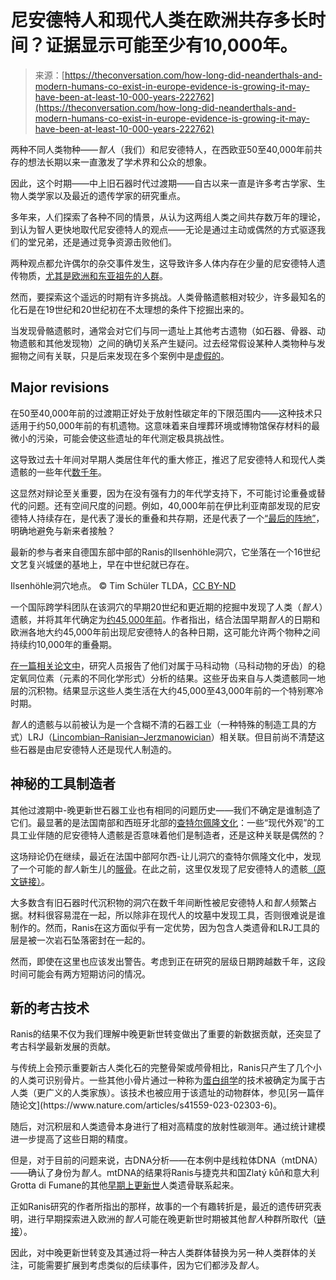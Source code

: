 <!--yml

category: 未分类

date: 2024-05-27 14:39:57

-->

# 尼安德特人和现代人类在欧洲共存多长时间？证据显示可能至少有10,000年。

> 来源：[https://theconversation.com/how-long-did-neanderthals-and-modern-humans-co-exist-in-europe-evidence-is-growing-it-may-have-been-at-least-10-000-years-222762](https://theconversation.com/how-long-did-neanderthals-and-modern-humans-co-exist-in-europe-evidence-is-growing-it-may-have-been-at-least-10-000-years-222762)

两种不同人类物种——*智人*（我们）和尼安德特人，在西欧亚50至40,000年前共存的想法长期以来一直激发了学术界和公众的想象。

因此，这个时期——中上旧石器时代过渡期——自古以来一直是许多考古学家、生物人类学家以及最近的遗传学家的研究重点。

多年来，人们探索了各种不同的情景，从认为这两组人类之间共存数万年的理论，到认为智人更快地取代尼安德特人的观点——无论是通过主动或偶然的方式驱逐我们的堂兄弟，还是通过竞争资源击败他们。

两种观点都允许偶尔的杂交事件发生，这导致许多人体内存在少量的尼安德特人遗传物质，[尤其是欧洲和东亚祖先的人群](https://www.cell.com/current-biology/pdf/S0960-9822(16)30247-0.pdf)。

然而，要探索这个遥远的时期有许多挑战。人类骨骼遗骸相对较少，许多最知名的化石是在19世纪和20世纪初在不太理想的条件下挖掘出来的。

当发现骨骼遗骸时，通常会对它们与同一遗址上其他考古遗物（如石器、骨器、动物遗骸和其他发现物）之间的确切关系产生疑问。过去经常假设某种人类物种与发掘物之间有关联，只是后来发现在多个案例中是[虚假的](https://www.pnas.org/doi/abs/10.1073/pnas.1709235114)。

## Major revisions

在50至40,000年前的过渡期正好处于放射性碳定年的下限范围内——这种技术只适用于约50,000年前的有机遗物。这意味着来自埋葬环境或博物馆保存材料的最微小的污染，可能会使这些遗址的年代测定极具挑战性。

这导致过去十年间对早期人类居住年代的重大修正，推迟了尼安德特人和现代人类遗骸的一些年代[数千年](https://www.pnas.org/doi/10.1073/pnas.2022466118)。

这显然对辩论至关重要，因为在没有强有力的年代学支持下，不可能讨论重叠或替代的问题。还有空间尺度的问题。例如，40,000年前在伊比利亚南部发现的尼安德特人持续存在，是代表了漫长的重叠和共存期，还是代表了一个[“最后的阵地”](https://onlinelibrary.wiley.com/doi/abs/10.1002/jqs.3252)，明确地避免与新来者接触？

最新的参与者来自德国东部中部的Ranis的Ilsenhöhle洞穴，它坐落在一个16世纪文艺复兴城堡的基地上，早在中世纪就已存在。

Ilsenhöhle洞穴地点。 © Tim Schüler TLDA，[CC BY-ND](http://creativecommons.org/licenses/by-nd/4.0/)

一个国际跨学科团队在该洞穴的早期20世纪和更近期的挖掘中发现了人类（*智人*）遗骸，并将其年代确定为[约45,000年前](https://www.nature.com/articles/s41586-023-06923-7)。作者指出，结合法国早期*智人*的日期和欧洲各地大约45,000年前出现尼安德特人的各种日期，这可能允许两个物种之间持续约10,000年的重叠期。

[在一篇相关论文中](https://www.nature.com/articles/s41559-023-02318-z)，研究人员报告了他们对属于马科动物（马科动物的牙齿）的稳定氧同位素（元素的不同化学形式）分析的结果。这些牙齿来自与人类遗骸同一地层的沉积物。结果显示这些人类生活在大约45,000至43,000年前的一个特别寒冷时期。

*智人*的遗骸与以前被认为是一个含糊不清的石器工业（一种特殊的制造工具的方式）LRJ（[Lincombian–Ranisian–Jerzmanowician](https://en.wikipedia.org/wiki/Lincombian-Ranisian-Jerzmanowician)）相关联。但目前尚不清楚这些石器是由尼安德特人还是现代人制造的。

## 神秘的工具制造者

其他过渡期中-晚更新世石器工业也有相同的问题历史——我们不确定是谁制造了它们。最显著的是法国南部和西班牙北部的[查特尔佩隆文化](https://www.britannica.com/topic/Chatelperronian-stage)：一些“现代外观”的工具工业伴随的尼安德特人遗骸是否意味着他们是制造者，还是这种关联是偶然的？

这场辩论仍在继续，最近在法国中部阿尔西-让儿洞穴的查特尔佩隆文化中，发现了一个可能的*智人*新生儿的[髂骨](https://www.britannica.com/science/ilium)。在此之前，这里仅发现了尼安德特人的遗骸[（原文链接）](https://www.nature.com/articles/s41598-023-39767-2)。

大多数含有旧石器时代沉积物的洞穴在数千年间断性被尼安德特人和*智人*频繁占据。材料很容易混在一起，所以除非在现代人的坟墓中发现工具，否则很难说是谁制作的。然而，Ranis在这方面似乎有一定优势，因为包含人类遗骨和LRJ工具的层是被一次岩石坠落密封在一起的。

然而，即使在这里也应该发出警告。考虑到正在研究的层级日期跨越数千年，这段时间可能会有两方短期访问的情况。

## 新的考古技术

Ranis的结果不仅为我们理解中晚更新世转变做出了重要的新数据贡献，还突显了考古科学最新发展的贡献。

与传统上会预示重要新古人类化石的完整骨架或颅骨相比，Ranis只产生了几个小的人类可识别骨片。一些其他小骨片通过一种称为[蛋白组学](https://www.ncbi.nlm.nih.gov/pmc/articles/PMC8473418/#:%7E:text=The%20word%20proteome%20was%20created,of%20the%20organism%20than%20genomics.)的技术被确定为属于古人类（更广义的人类家族）。该技术也被应用于该遗址的动物群体，参见[另一篇伴随论文](https://www.nature.com/articles/s41559-023-02303-6)。

随后，对沉积层和人类遗骨本身进行了相对高精度的放射性碳测年。通过统计建模进一步提高了这些日期的精度。

但是，对于目前的问题来说，古DNA分析——在本例中是线粒体DNA（mtDNA）——确认了身份为*智人*。mtDNA的结果将Ranis与捷克共和国Zlatý kůň和意大利Grotta di Fumane的其他[早期上更新世](https://en.wikipedia.org/wiki/Initial_Upper_Paleolithic)人类遗骨联系起来。

正如Ranis研究的作者所指出的那样，故事的一个有趣转折是，最近的遗传研究表明，进行早期探索进入欧洲的*智人*可能在晚更新世时期被其他*智人*种群所取代（[链接](https://www.nature.com/articles/s41586-023-05726-0)）。

因此，对中晚更新世转变及其通过将一种古人类群体替换为另一种人类群体的关注，可能需要扩展到考虑类似的后续事件，因为它们都涉及*智人*。
